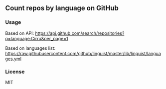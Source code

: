 
Count repos by language on GitHub
----

### Usage

Based on API: https://api.github.com/search/repositories?q=language:Cirru&per_page=1

Based on languages list: https://raw.githubusercontent.com/github/linguist/master/lib/linguist/languages.yml

### License

MIT
